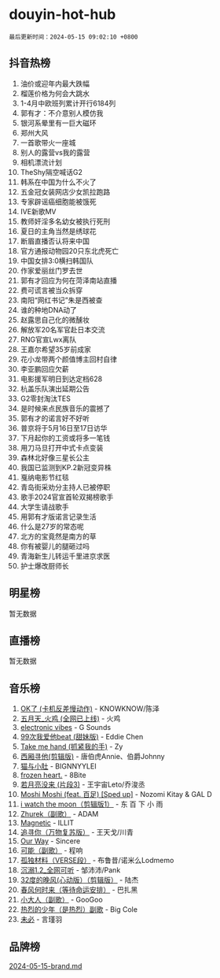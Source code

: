 # douyin-hot-hub

`最后更新时间：2024-05-15 09:02:10 +0800`

## 抖音热榜

1. 油价或迎年内最大跌幅
1. 榴莲价格为何会大跳水
1. 1-4月中欧班列累计开行6184列
1. 郭有才：不介意别人模仿我
1. 银河系晕里有一巨大磁环
1. 郑州大风
1. 一首歌带火一座城
1. 别人的露营vs我的露营
1. 相机漂流计划
1. TheShy隔空喊话G2
1. 韩系在中国为什么不火了
1. 五金冠女装网店少女凯拉跑路
1. 专家辟谣癌细胞能被饿死
1. IVE新歌MV
1. 教师奸淫多名幼女被执行死刑
1. 夏日的主角当然是绣球花
1. 断眉直播否认将来中国
1. 官方通报动物园20只东北虎死亡
1. 中国女排3:0横扫韩国队
1. 作家爱丽丝门罗去世
1. 郭有才回应为何在菏泽南站直播
1. 费可谎言被当众拆穿
1. 南阳“网红书记”朱是西被查
1. 谁的种地DNA动了
1. 赵露思自己化的微醺妆
1. 解放军20名军官赴日本交流
1. RNG官宣Lwx离队
1. 王嘉尔希望35岁前成家
1. 花小龙带两个颜值博主回村自律
1. 李亚鹏回应欠薪
1. 电影援军明日到达定档628
1. 杭盖乐队演出延期公告
1. G2零封淘汰TES
1. 是时候来点民族音乐的震撼了
1. 郭有才的诺言好不好听
1. 普京将于5月16日至17日访华
1. 下月起你的工资或将多一笔钱
1. 用刀马旦打开中式卡点变装
1. 森林北好像三星长公主
1. 我国已监测到KP.2新冠变异株
1. 戛纳电影节红毯
1. 青岛街采劝分主持人已被停职
1. 歌手2024官宣首轮双揭榜歌手
1. 大学生请战歌手
1. 用郭有才版诺言记录生活
1. 什么是27岁的常态呢
1. 北方的宝竟然是南方的草
1. 你有被婴儿的腿砸过吗
1. 青海新生儿转运千里进京求医
1. 护士爆改厨师长

## 明星榜

暂无数据

## 直播榜

暂无数据

## 音乐榜

1. [OK了 (卡机反差慢动作)](https://sf3-cdn-tos.douyinstatic.com/obj/tos-cn-ve-2774/osXWgLGizaDPmw9B0CIggvCFeIAAebk1YMe8jD) - KNOWKNOW/陈泽
1. [五月天_火鸡 (全网已上线)](https://sf27-cdn-tos.douyinstatic.com/obj/tos-cn-ve-2774/oEtOMSQZstjlJ4nfBEgeqN29IbWjkmDBrFtF2C) - 火鸡
1. [electronic vibes](https://sf5-hl-cdn-tos.douyinstatic.com/obj/tos-cn-ve-2774/oMIpXkYtpBe14gZjOFMCLfhBv1zjK1O3Ztar9Q) - G Sounds
1. [99次我爱他beat (甜妹版)](https://sf5-hl-cdn-tos.douyinstatic.com/obj/tos-cn-ve-2774/ocBPCLaDWFQr2tJdQmEDjGfSYIjegYYPBQZykZ) - Eddie Chen
1. [Take me hand (抓紧我的手)](https://sf5-hl-cdn-tos.douyinstatic.com/obj/tos-cn-ve-2774/os8GB2fDQQmJZTmtomg0gHX5fBACiEgcFgEKYg) - Zy
1. [西厢寻他(剪辑版)](https://sf5-hl-cdn-tos.douyinstatic.com/obj/tos-cn-ve-2774/oUsAVfAQKlRNxEv5qxvIB8o5qmIWUcXbzJKJhw) - 唐伯虎Annie、伯爵Johnny
1. [猫与小肚](https://sf5-hl-cdn-tos.douyinstatic.com/obj/tos-cn-ve-2774/osZeoClMECgK8DYl6VebABgbchEtPYQjZEnRtd) - BIGNNYYLEI
1. [frozen heart.](https://sf5-hl-cdn-tos.douyinstatic.com/obj/tos-cn-ve-2774/oIIWJfyjIACZA9zQMtnJ6hQQhFC4vhCupoRBsO) - 8Bite
1. [若月亮没来 (片段3)](https://sf3-cdn-tos.douyinstatic.com/obj/tos-cn-ve-2774/okfyEUsGW1B1ovJi5JiN9IjvAT2lMwA054GoEB) - 王宇宙Leto/乔浚丞
1. [Moshi Moshi (feat. 百足) [Sped up]](https://sf5-hl-cdn-tos.douyinstatic.com/obj/tos-cn-ve-2774/ocCPFQcXJLeroaIdQLIGAoeeYM3OAUYGDguHXz) - Nozomi Kitay & GAL D
1. [i watch the moon（剪辑版1）](https://sf5-hl-cdn-tos.douyinstatic.com/obj/tos-cn-ve-2774/o0I9mSChzHZANMJIEBfkCQzzg6N5WAcVtqft9P) - 东 百 下 小 雨
1. [Zhurek（副歌）](https://sf5-hl-cdn-tos.douyinstatic.com/obj/tos-cn-ve-2774/ooQm8FBZQDlf0btEYgVpCcSCQfrdJGBEKZYBGS) - ADAM
1. [Magnetic](https://sf3-cdn-tos.douyinstatic.com/obj/tos-cn-ve-2774/oAQCYdBNZfLACGDmVFAsfAtpy32tqErgQ3XgBN) - ILLIT
1. [追寻你（万物复苏版）](https://sf5-hl-cdn-tos.douyinstatic.com/obj/tos-cn-ve-2774/oYeAZJsbjIDit9APmBg8u6uDUQnHmoCf3gbo74) - 王天戈/川青
1. [Our Way](https://sf5-hl-cdn-tos.douyinstatic.com/obj/tos-cn-ve-2774/o8tPEkQgQNCe0DPeFwZzYrbqLlnzBBrYidWkEZ) - Sincere
1. [可能（副歌）](https://sf3-cdn-tos.douyinstatic.com/obj/tos-cn-ve-2774/cde1731888894259b333569393c2fb51) - 程响
1. [孤独材料（VERSE段）](https://sf5-hl-cdn-tos.douyinstatic.com/obj/tos-cn-ve-2774/ocX7glDNHYlwFeYrGQfBZoThtvPWy8tCCEBGKQ) - 布鲁昔/诺米么Lodmemo
1. [沉溺1.2_全网可听](https://sf5-hl-cdn-tos.douyinstatic.com/obj/tos-cn-ve-2774/ok2QoiBqsWAX9McZmWiI9gAB0EzwD4Xj6yfmtH) - 邹沛沛/Pank
1. [32度的晚风(心动版）（剪辑版）](https://sf5-hl-cdn-tos.douyinstatic.com/obj/tos-cn-ve-2774/owNyabsyWdzUulxhoJfK8IBXgp0UMQAHpvGh2B) - 陆杰
1. [春风何时来（等待命运安排）](https://sf3-cdn-tos.douyinstatic.com/obj/tos-cn-ve-2774/oICBNbD3gelMfB4WgiD1KI2jQtXZE2FgHLwtsl) - 巴扎黑
1. [小大人（副歌）](https://sf5-hl-cdn-tos.douyinstatic.com/obj/tos-cn-ve-2774/oIhaDwehWhLFsVIG7QIICLLazDNGJAGg5geeb4) - GooGoo
1. [热烈的少年（是热烈）副歌](https://sf3-cdn-tos.douyinstatic.com/obj/tos-cn-ve-2774/owVNI0CLDAUMtSz6TEYvfFBFL4UDFFhLfgK8fa) - Big Cole
1. [未必](https://sf5-hl-cdn-tos.douyinstatic.com/obj/tos-cn-ve-2774/ogntQMFnKQDZUgTCYuJgfLEtleYZZFxBQqhhFB) - 言瑾羽

## 品牌榜

[2024-05-15-brand.md](2024-05-15-brand.md)

